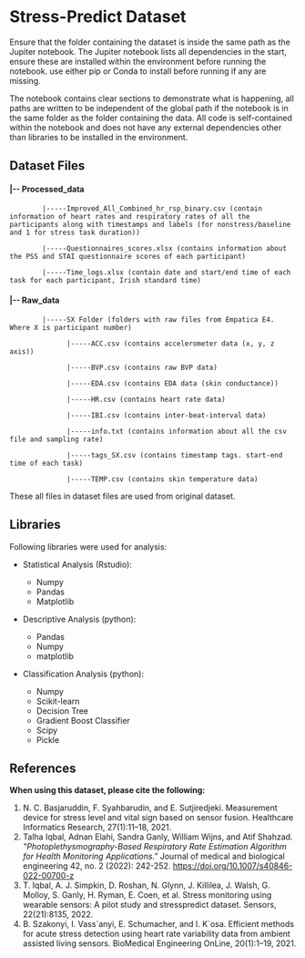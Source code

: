 # Stress-Predict Dataset

Ensure that the folder containing the dataset is inside the same path as the Jupiter notebook.
The Jupiter notebook lists all dependencies in the start, ensure these are installed within the environment before running the notebook.
use either pip or Conda to install before running if any are missing.

The notebook contains clear sections to demonstrate what is happening, all paths are written to be independent of the global path if the notebook is in the same folder as the folder containing the data.
All code is self-contained within the notebook and does not have any external dependencies other than libraries to be installed in the environment.


## Dataset Files

#### |-- Processed_data 

            |-----Improved_All_Combined_hr_rsp_binary.csv (contain information of heart rates and respiratory rates of all the participants along with timestamps and labels (for nonstress/baseline and 1 for stress task duration))

            |-----Questionnaires_scores.xlsx (contains information about the PSS and STAI questionnaire scores of each participant)

            |-----Time_logs.xlsx (contain date and start/end time of each task for each participant, Irish standard time)

#### |-- Raw_data

            |-----SX Folder (folders with raw files from Empatica E4. Where X is participant number)

                  |-----ACC.csv (contains accelerometer data (x, y, z axis))

                  |-----BVP.csv (contains raw BVP data)

                  |-----EDA.csv (contains EDA data (skin conductance))

                  |-----HR.csv (contains heart rate data)

                  |-----IBI.csv (contains inter-beat-interval data)

                  |-----info.txt (contains information about all the csv file and sampling rate)
     
                  |-----tags_SX.csv (contains timestamp tags. start-end time of each task)

                  |-----TEMP.csv (contains skin temperature data)

These all files in dataset files are used from original dataset.

## Libraries

Following libraries were used for analysis:

- Statistical Analysis (Rstudio):
  - Numpy
  - Pandas
  - Matplotlib
  
- Descriptive Analysis (python):
  - Pandas
  - Numpy
  - matplotlib
- Classification Analysis (python):
  - Numpy
  - Scikit-learn
  - Decision Tree
  - Gradient Boost Classifier
  - Scipy
  - Pickle
  

## References

**When using this dataset, please cite the following:**

1.	N. C. Basjaruddin, F. Syahbarudin, and E. Sutjiredjeki. Measurement device for stress level and vital sign based on sensor fusion. Healthcare Informatics Research, 27(1):11–18, 2021.
2. Talha Iqbal, Adnan Elahi, Sandra Ganly, William Wijns, and Atif Shahzad. _"Photoplethysmography-Based Respiratory Rate Estimation Algorithm for Health Monitoring Applications."_ Journal of medical and biological engineering 42, no. 2 (2022): 242-252. https://doi.org/10.1007/s40846-022-00700-z
3.	T. Iqbal, A. J. Simpkin, D. Roshan, N. Glynn, J. Killilea, J. Walsh, G. Molloy, S. Ganly, H. Ryman, E. Coen, et al. Stress monitoring using wearable sensors: A pilot study and stresspredict dataset. Sensors, 22(21):8135, 2022. 
4.	B. Szakonyi, I. Vass´anyi, E. Schumacher, and I. K´osa. Efficient methods for acute stress detection using heart rate variability data from ambient assisted living sensors. BioMedical Engineering OnLine, 20(1):1–19, 2021.